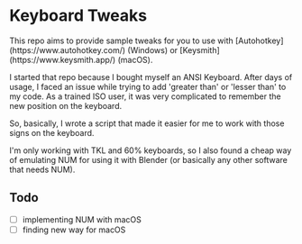 # Keyboard Tweaks
<p>This repo aims to provide sample tweaks for you to use with [Autohotkey](https://www.autohotkey.com/) (Windows) or [Keysmith](https://www.keysmith.app/) (macOS).</p>
<p>I started that repo because I bought myself an ANSI Keyboard. After days of usage, I faced an issue while trying to add 'greater than' or 'lesser than' to my code. As a trained ISO user, it was very complicated to remember the new position on the keyboard.</p> 
<p>So, basically, I wrote a script that made it easier for me to work with those signs on the keyboard.</p>
<p>I'm only working with TKL and 60% keyboards, so I also found a cheap way of emulating NUM for using it with Blender (or basically any other software that needs NUM).</p>

## Todo
- [ ] implementing NUM with macOS
- [ ] finding new way for macOS